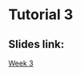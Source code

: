 # Tutorial 3

## Slides link:
[Week 3](https://docs.google.com/presentation/d/1BjDuELtygRfTnweW2G6X8YaqcppE6yCINF96EgXkBMg/edit?usp=sharing)
